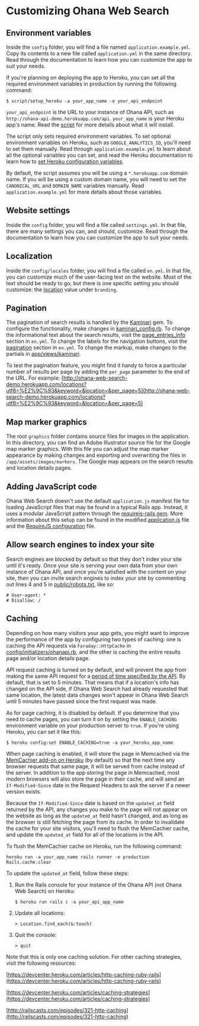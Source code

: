 # Customizing Ohana Web Search

## Environment variables
Inside the `config` folder, you will find a file named `application.example.yml`.
Copy its contents to a new file called `application.yml` in the same directory.
Read through the documentation to learn how you can customize the app to suit
your needs.

If you're planning on deploying the app to Heroku, you can set all the required environment variables in production by running the following command:

```
$ script/setup_heroku -a your_app_name -o your_api_endpoint
```
`your_api_endpoint` is the URL to your instance of Ohana API, such as `http://ohana-api-demo.herokuapp.com/api`. `your_app_name` is your Heroku app's name. Read the [script](https://github.com/codeforamerica/ohana-web-search/blob/master/script/setup_heroku) for more details about what it will install.

The script only sets required environment variables. To set optional environment variables on Heroku, such as `GOOGLE_ANALYTICS_ID`, you'll need to set them manually. Read through `application.example.yml` to learn about all the optional variables you can set, and read the Heroku documentation to learn how to [set Heroku configuration variables](https://devcenter.heroku.com/articles/config-vars).

By default, the script assumes you will be using a `*.herokuapp.com` domain name. If you will be using a custom domain name, you will need to set the `CANONICAL_URL` and `DOMAIN_NAME` variables manually. Read `application.example.yml` for more details about those variables.

## Website settings
Inside the `config` folder, you will find a file called `settings.yml`.
In that file, there are many settings you can, and should, customize.
Read through the documentation to learn how you can customize the app to suit
your needs.

## Localization
Inside the `config/locales` folder, you will find a file called `en.yml`.
In that file, you can customize much of the user-facing text on the website.
Most of the text should be ready to go, but there is one specific setting
you should customize: the [location](https://github.com/codeforamerica/ohana-web-search/blob/master/config/locales/en.yml#L28) value under `branding`.

## Pagination
The pagination of search results is handled by the [Kaminari](https://github.com/amatsuda/kaminari) gem.
To configure the functionality, make changes in [kaminari_config.rb](https://github.com/codeforamerica/ohana-web-search/blob/master/config/initializers/kaminari_config.rb).
To change the informational text about the search results, visit the [page_entries_info](https://github.com/codeforamerica/ohana-web-search/blob/master/config/locales/en.yml#L46-55) section in `en.yml`.
To change the labels for the navigation buttons, visit the [pagination](https://github.com/codeforamerica/ohana-web-search/blob/master/config/locales/en.yml#L98-103) section in `en.yml`. To change the markup, make changes to the partials in [app/views/kaminari](https://github.com/codeforamerica/ohana-web-search/tree/master/app/views/kaminari).

To test the pagination feature, you might find it handy to force a particular
number of results per page by adding the `per_page` parameter to the end of the
URL. For example: [http://ohana-web-search-demo.herokuapp.com/locations?utf8=%E2%9C%93&keyword=&location=&per_page=5](http://ohana-web-search-demo.herokuapp.com/locations?utf8=%E2%9C%93&keyword=&location=&per_page=5)

## Map marker graphics
The root `graphics` folder contains source files for images in the application. In this directory, you can find an Adobe Illustrator source file for the Google map marker graphics. With this file you can adjust the map marker appearance by making changes and exporting and overwriting the files in `/app/assets/images/markers`. The Google map appears on the search results and location details pages.

## Adding JavaScript code
Ohana Web Search doesn't use the default `application.js` manifest file for loading JavaScript files that may be
found in a typical Rails app. Instead, it uses a modular JavaScript pattern through the [requirejs-rails gem](https://github.com/jwhitley/requirejs-rails). More information about this setup can be found in the modified
[application.js][applicationjs] file and the [RequireJS configuration][requirejsconfig] file.

[applicationjs]: https://github.com/codeforamerica/ohana-web-search/blob/master/app/assets/javascripts/application.js
[requirejsconfig]: https://github.com/codeforamerica/ohana-web-search/blob/master/config/requirejs.yml

## Allow search engines to index your site
Search engines are blocked by default so that they don't index your site until it's ready.
Once your site is serving your own data from your own instance of Ohana API, and once you're satisfied with the content on your site, then you can invite search engines to index your site by commenting out lines 4 and 5 in [public/robots.txt](https://github.com/codeforamerica/ohana-web-search/blob/master/public/robots.txt#L4-5), like so:
```
# User-agent: *
# Disallow: /
```

## Caching
Depending on how many visitors your app gets, you might want to improve the performance of the app by configuring two types of caching: one is caching the API requests via `Faraday::HttpCache` in [config/initializers/ohanapi.rb](https://github.com/codeforamerica/ohana-web-search/blob/master/config/initializers/ohanapi.rb), and the other is caching the entire results page and/or location details page.

API request caching is turned on by default, and will prevent the app from making the same API request for a [period of time specified by the API](https://github.com/codeforamerica/ohana-api/blob/master/config/application.example.yml#L82-89). By default, that is set to 5 minutes. That means that if a location's info has changed on the API side, if Ohana Web Search had already requested that same location, the latest data changes won't appear in Ohana Web Search until 5 minutes have passed since the first request was made.

As for page caching, it is disabled by default. If you determine that you need to cache pages, you can turn it on by setting the `ENABLE_CACHING` environment variable on your production server to `true`. If you're using Heroku, you can set it like this:
```
$ heroku config:set ENABLE_CACHING=true -a your_heroku_app_name
```

When page caching is enabled, it will store the page in Memcached via the [MemCachier add-on on Heroku](https://addons.heroku.com/memcachier) (by default) so that the next time any browser requests that same page, it will be served from cache instead of the server. In addition to the app storing the page in Memcached, most modern browsers will also store the page in their cache, and will send an `If-Modified-Since` date in the Request Headers to ask the server if a newer version exists.

Because the `If-Modified-Since` date is based on the `updated_at` field returned by the API, any changes you make to the page will not appear on the website as long as the `updated_at` field hasn't changed, and as long as the browser is still fetching the page from its cache. In order to invalidate the cache for your site visitors, you'll need to flush the MemCachier cache, and update the `updated_at` field for all of the locations in the API.

To flush the MemCachier cache on Heroku, run the following command:

    heroku run -a your_app_name rails runner -e production Rails.cache.clear

To update the `updated_at` field, follow these steps:

1. Run the Rails console for your instance of the Ohana API (not Ohana Web Search) on Heroku:

   ```
   $ heroku run rails c -a your_api_app_name
   ```

2. Update all locations:

   ```
   > Location.find_each(&:touch)
   ```

3. Quit the console:

   ```
   > quit
   ```

Note that this is only one caching solution. For other caching strategies, visit the following resources:

[https://devcenter.heroku.com/articles/http-caching-ruby-rails](https://devcenter.heroku.com/articles/http-caching-ruby-rails)

[https://devcenter.heroku.com/articles/caching-strategies](https://devcenter.heroku.com/articles/caching-strategies)

[http://railscasts.com/episodes/321-http-caching](http://railscasts.com/episodes/321-http-caching)
